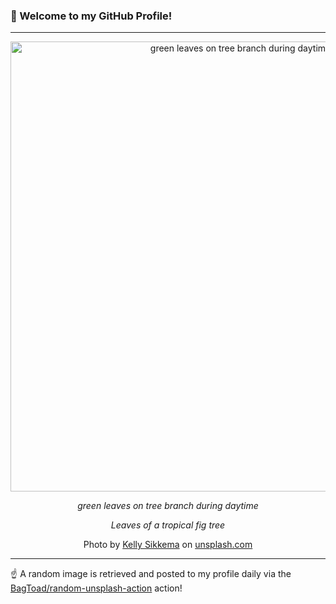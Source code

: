 ### 👋 Welcome to my GitHub Profile!

----

<div align="center">
  <img width="720" src="https://images.unsplash.com/photo-1622136061727-9f32f34b77cf?crop=entropy&cs=tinysrgb&fit=max&fm=jpg&ixid=M3w1NTI0OTR8MHwxfHJhbmRvbXx8fHx8fHx8fDE3MzQ3NjE0NjF8&ixlib=rb-4.0.3&q=80&w=1080" alt="green leaves on tree branch during daytime">
  
  <em>green leaves on tree branch during daytime</em>
  
  <em>Leaves of a tropical fig tree</em>
  
  Photo by [Kelly Sikkema](http://inkypixelsdesign.com) on [unsplash.com](https://unsplash.com/)
</div>

----

☝️ A random image is retrieved and posted to my profile daily via the [BagToad/random-unsplash-action](https://github.com/BagToad/random-unsplash-action) action!
